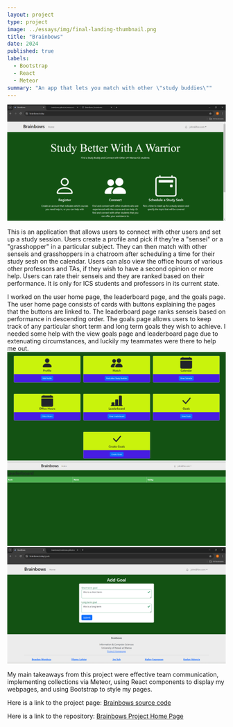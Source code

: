 ```yaml
---
layout: project
type: project
image: ../essays/img/final-landing-thumbnail.png
title: "Brainbows"
date: 2024
published: true
labels:
  - Bootstrap
  - React
  - Meteor
summary: "An app that lets you match with other \"study buddies\""
---
```


<img class="img-fluid" src="../essays/img/final-landing.png">

This is an application that allows users to connect with other users and set up a study session. Users create a profile and pick if they're a "sensei" or a "grasshopper" in a particular subject. They can then match with other senseis and grasshoppers in a chatroom after scheduling a time for their study sesh on the calendar. Users can also view the office hours of various other professors and TAs, if they wish to have a second opinion or more help. Users can rate their senseis and they are ranked based on their performance. It is only for ICS students and professors in its current state.

I worked on the user home page, the leaderboard page, and the goals page. The user home page consists of cards with buttons explaining the pages that the buttons are linked to. The leaderboard page ranks senseis based on performance in descending order. The goals page allows users to keep track of any particular short term and long term goals they wish to achieve. I needed some help with the view goals page and leaderboard page due to extenuating circumstances, and luckily my teammates were there to help me out.
<img class="img-fluid" src="../essays/img/home-page.png">
<img class="img-fluid" src="../essays/img/Leaderboard.png">
<img class="img-fluid" src="../essays/img/final-add-goals.png">

My main takeaways from this project were effective team communication, implementing collections via Meteor, using React components to display my webpages, and using Bootstrap to style my pages.

Here is a link to the project page:
<a href="https://github.com/brainbows/brainbows-source-real">Brainbows source code</a>

Here is a link to the repository:
<a href="https://brainbows.github.io">Brainbows Project Home Page</a>
